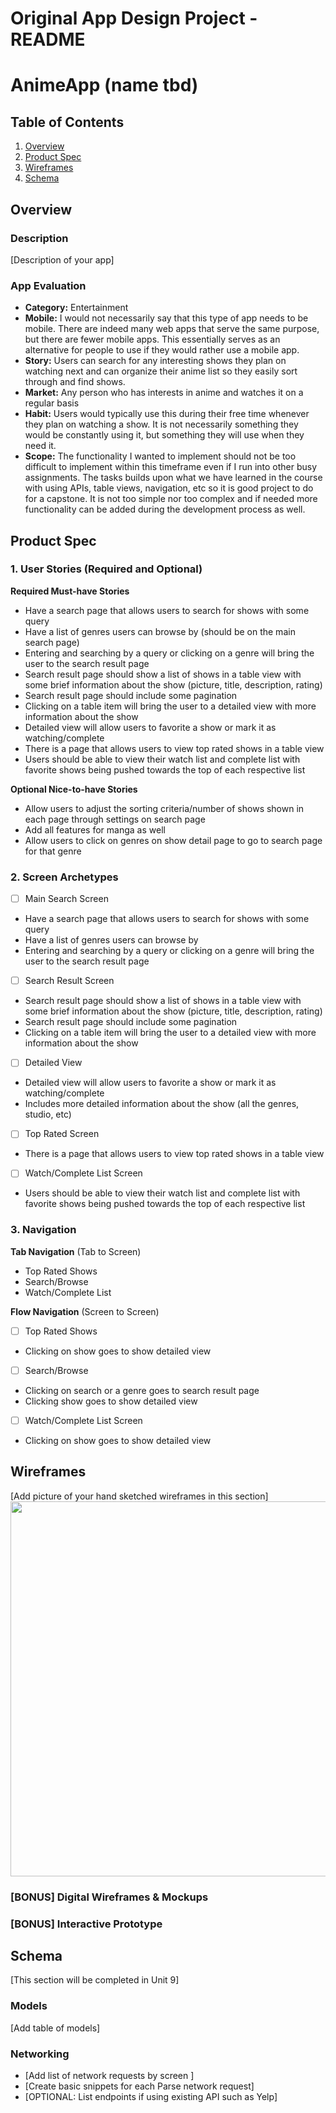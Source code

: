 Original App Design Project - README 
===

# AnimeApp (name tbd)

## Table of Contents

1. [Overview](#Overview)
2. [Product Spec](#Product-Spec)
3. [Wireframes](#Wireframes)
4. [Schema](#Schema)

## Overview

### Description

[Description of your app]

### App Evaluation

- **Category:** Entertainment
- **Mobile:** I would not necessarily say that this type of app needs to be mobile. There are indeed many web apps that serve the same purpose, but there are fewer mobile apps. This essentially serves as an alternative for people to use if they would rather use a mobile app.
- **Story:** Users can search for any interesting shows they plan on watching next and can organize their anime list so they easily sort through and find shows.
- **Market:** Any person who has interests in anime and watches it on a regular basis
- **Habit:** Users would typically use this during their free time whenever they plan on watching a show. It is not necessarily something they would be constantly using it, but something they will use when they need it.
- **Scope:** The functionality I wanted to implement should not be too difficult to implement within this timeframe even if I run into other busy assignments. The tasks builds upon what we have learned in the course with using APIs, table views, navigation, etc so it is good project to do for a capstone. It is not too simple nor too complex and if needed more functionality can be added during the development process as well. 

## Product Spec

### 1. User Stories (Required and Optional)

**Required Must-have Stories**

* Have a search page that allows users to search for shows with some query
* Have a list of genres users can browse by (should be on the main search page)
* Entering and searching by a query or clicking on a genre will bring the user to the search result page
* Search result page should show a list of shows in a table view with some brief information about the show (picture, title, description, rating)
* Search result page should include some pagination
* Clicking on a table item will bring the user to a detailed view with more information about the show
* Detailed view will allow users to favorite a show or mark it as watching/complete
* There is a page that allows users to view top rated shows in a table view
* Users should be able to view their watch list and complete list with favorite shows being pushed towards the top of each respective list

**Optional Nice-to-have Stories**

* Allow users to adjust the sorting criteria/number of shows shown in each page through settings on search page
* Add all features for manga as well
* Allow users to click on genres on show detail page to go to search page for that genre

### 2. Screen Archetypes

- [ ] Main Search Screen
* Have a search page that allows users to search for shows with some query
* Have a list of genres users can browse by
* Entering and searching by a query or clicking on a genre will bring the user to the search result page
- [ ] Search Result Screen
* Search result page should show a list of shows in a table view with some brief information about the show (picture, title, description, rating)
* Search result page should include some pagination
* Clicking on a table item will bring the user to a detailed view with more information about the show
- [ ] Detailed View
* Detailed view will allow users to favorite a show or mark it as watching/complete
* Includes more detailed information about the show (all the genres, studio, etc)
- [ ] Top Rated Screen
* There is a page that allows users to view top rated shows in a table view
- [ ] Watch/Complete List Screen
* Users should be able to view their watch list and complete list with favorite shows being pushed towards the top of each respective list

### 3. Navigation

**Tab Navigation** (Tab to Screen)

* Top Rated Shows
* Search/Browse
* Watch/Complete List

**Flow Navigation** (Screen to Screen)

- [ ] Top Rated Shows
* Clicking on show goes to show detailed view
- [ ] Search/Browse
* Clicking on search or a genre goes to search result page
* Clicking show goes to show detailed view
- [ ] Watch/Complete List Screen
* Clicking on show goes to show detailed view

## Wireframes

[Add picture of your hand sketched wireframes in this section]
<img src="YOUR_WIREFRAME_IMAGE_URL" width=600>

### [BONUS] Digital Wireframes & Mockups

### [BONUS] Interactive Prototype

## Schema 

[This section will be completed in Unit 9]

### Models

[Add table of models]

### Networking

- [Add list of network requests by screen ]
- [Create basic snippets for each Parse network request]
- [OPTIONAL: List endpoints if using existing API such as Yelp]
